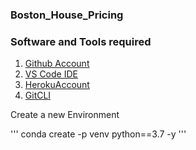 ### Boston_House_Pricing

### Software and Tools required

1. [Github Account](https://github.com/shivdattadixit0567)
2. [VS Code IDE](https://code.visualstudio.com/)
3. [HerokuAccount]()
4. [GitCLI]()

Create a new Environment

'''
conda create -p venv python==3.7 -y
'''